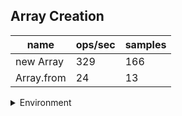 ## Array Creation

|name|ops/sec|samples|
|-|-|-|
|new Array|329|166|
|Array.from|24|13|


<details>
<summary>Environment</summary>

* __Machine:__ linux x64 | 4 vCPUs | 7.6GB Mem
* __Run:__ Mon Sep 30 2024 21:03:02 GMT+0000 (Coordinated Universal Time)
</details>

<!--
{"environment":{"platform":"linux","arch":"x64","cpus":4,"totalMemory":7.597888946533203},"benchmarks":[{"name":"new Array","opsSec":329.99547023567294,"samples":166},{"name":"Array.from","opsSec":24.394313084394035,"samples":13}]}-->

